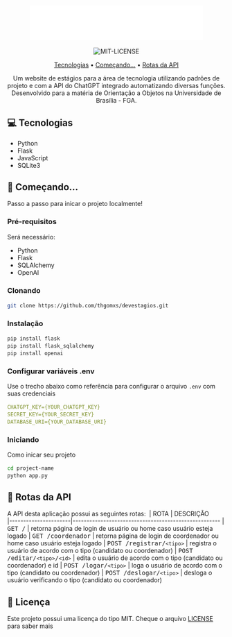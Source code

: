 <p align="center"><a href="https://thgomxs.pythonanywhere.com/" target="_blank"><img src="https://github.com/thgomxs/devestagios/blob/main/static/images/logo_nome.png?raw=true" width="400" alt="DevEstagios logo"></a></p>

<p align="center">
   <img alt="MIT-LICENSE" src="https://img.shields.io/github/license/thgomxs/devestagios?color=%233880FF&logo=%1E65CF&logoColor=%1E65CF"/>
</p>


<p align="center">
 <a href="#tech">Tecnologias</a> • 
 <a href="#started">Começando...</a> • 
 <a href="#routes">Rotas da API</a>
</p>

<p align="center">
  Um website de estágios para a área de tecnologia utilizando padrões de projeto e com a API do ChatGPT integrado automatizando diversas funções. Desenvolvido para a matéria de Orientação a Objetos na Universidade de Brasília - FGA.
</p>

<h2 id="tech">💻 Tecnologias</h2>

- Python
- Flask
- JavaScript
- SQLite3

<h2 id="started">🚀 Começando... </h2>

Passo a passo para inicar o projeto localmente!

<h3>Pré-requisitos</h3>

Será necessário:

- Python
- Flask
- SQLAlchemy
- OpenAI

<h3>Clonando</h3>

```bash
git clone https://github.com/thgomxs/devestagios.git
```

<h3>Instalação</h3>

```bash
pip install flask
pip install flask_sqlalchemy 
pip install openai
```

<h3>Configurar variáveis .env</h2>

Use o trecho abaixo como referência para configurar o arquivo `.env` com suas credenciais

```yaml
CHATGPT_KEY={YOUR_CHATGPT_KEY}
SECRET_KEY={YOUR_SECRET_KEY}
DATABASE_URI={YOUR_DATABASE_URI}
```

<h3>Iniciando </h3>

Como inicar seu projeto

```bash
cd project-name
python app.py
```

<h2 id="routes">📍 Rotas da API </h2>

A API desta aplicação possui as seguintes rotas:
​
| ROTA               | DESCRIÇÃO                                          
|----------------------|-----------------------------------------------------
| <kbd>GET /</kbd>     | retorna página de login de usuário ou home caso usuário esteja logado
| <kbd>GET /coordenador</kbd>     | retorna página de login de coordenador ou home caso usuário esteja logado
| <kbd>POST /registrar/`<tipo>`</kbd>     | registra o usuário de acordo com o tipo (candidato ou coordenador)
| <kbd>POST /editar/`<tipo>`/`<id>`</kbd>     | edita o usuário de acordo com o tipo (candidato ou coordenador) e id
| <kbd>POST /logar/`<tipo>`</kbd>     | loga o usuário de acordo com o tipo (candidato ou coordenador)
| <kbd>POST /deslogar/`<tipo>`</kbd>     | desloga o usuário verificando o tipo (candidato ou coordenador)



<h2 >🚀 Licença </h2>

Este projeto possui uma licença do tipo MIT. Cheque o arquivo [LICENSE](https://github.com/thgomxs/devestagios/blob/main/LICENSE) para saber mais

